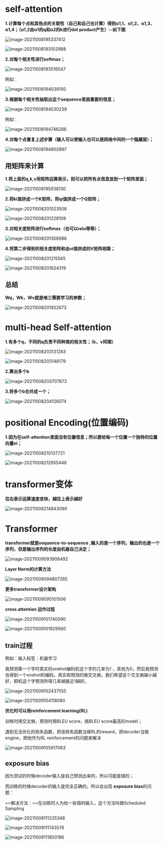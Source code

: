 # self-attention

**1.计算每个点和其他点的关联性（自己和自己也计算）得到α1,1、α1,2、α1,3、α1,4；（α1,2由α1的q和α2的k进行dot product产生）--如下图**

![image-20211008195337412](../../Typora/img/image-20211008195337412.png)

![image-20211008193102988](../../Typora/img/image-20211008193102988.png)



**2.对每个相关性进行softmax；**

![image-20211008193516547](../../Typora/img/image-20211008193516547.png)

例如：

![image-20211008194039150](../../Typora/img/image-20211008194039150.png)



**3.根据每个相关性抽取出这个sequence里面重要的信息；**

![image-20211008194530239](../../Typora/img/image-20211008194530239.png)

例如：

![image-20211008194746266](../../Typora/img/image-20211008194746266.png)



**4.对每个点重复上述步骤（输入可以使输入也可以是网络中间的一个隐藏层）；**

![image-20211008194902897](../../Typora/img/image-20211008194902897.png)



## 用矩阵来计算

**1.将上面的q,k,v用矩阵运算表示，则可以把所有点信息放到一个矩阵里面；**

![image-20211008195938130](../../Typora/img/image-20211008195938130.png)



**2.将ki值拼成一个K矩阵，将qi值拼成一个Q矩阵；**

![image-20211008201023508](../../Typora/img/image-20211008201023508.png)

![image-20211008201228109](../../Typora/img/image-20211008201228109.png)



**3.对相关度矩阵进行softmax（也可以relu等等）；**

![image-20211008201356986](../../Typora/img/image-20211008201356986.png)



**4.将第二步得到的相关度矩阵和由vi值拼成的V矩阵相乘；**

![image-20211008201215565](../../Typora/img/image-20211008201215565.png)

![image-20211008201624319](../../Typora/img/image-20211008201624319.png)



## 总结

**Wq，Wk，Wv就是唯三需要学习的参数；**

![image-20211008201922673](../../Typora/img/image-20211008201922673.png)



# multi-head Self-attention

**1.有多个q，不同的q负责不同种类的相关性；（k，v同理）**

![image-20211008203131283](../../Typora/img/image-20211008203131283.png)

![image-20211008203148179](../../Typora/img/image-20211008203148179.png)



**2.算出多个b**

![image-20211008203707872](../../Typora/img/image-20211008203707872.png)



**3.将多个b合并成一个；**

![image-20211008204126074](../../Typora/img/image-20211008204126074.png)



# positional Encoding(位置编码)

**1.因为在self-attention里面没有位置信息；所以要给每一个位置一个独特的位置向量ei；**

![image-20211008210137721](../../Typora/img/image-20211008210137721.png)





![image-20211008212955446](../../Typora/img/image-20211008212955446.png)

# transformer变体

**往右表示运算速度变快，越往上表示越好**

![image-20211008214843090](../../Typora/img/image-20211008214843090.png)



# Transformer

**transformer就是sequence-to-sequence ,输入的是一个序列，输出的也是一个序列，但是输出序列的长度由机器自己决定；**

![image-20211009093906492](../../Typora/img/image-20211009093906492.png)



**Layer Norm的计算方法**

![image-20211009094807265](../../Typora/img/image-20211009094807265.png)



**更多transformer设计架构**

![image-20211009095101506](../../Typora/img/image-20211009095101506.png)



**cross attention 运作过程**

![image-20211009101740090](../../Typora/img/image-20211009101740090.png)

![image-20211009101929560](../../Typora/img/image-20211009101929560.png)



## train过程

例如：输入标签：机器学习

我预测第一个字时真实的onehot编码机这个字的几率为1 ，其他为0，然后我预测也得到一个onehot的编码，真实和预测的做交叉熵，我们希望这个交叉熵越小越好，即机这个字预测所得几率越接近1越好。

![image-20211009102437555](../../Typora/img/image-20211009102437555.png)

![image-20211009104118080](../../Typora/img/image-20211009104118080.png)



**优化时可以用reinforcement learning(RL)**



训练时用交叉熵，预测时用BLEU score，挑BLEU score最高的model；

遇到无法优化的损失函数，把该损失函数当做RL的reward，把decoder当做engine，把他作为RL reinforcement的问题来解决

![image-20211009105917063](../../Typora/img/image-20211009105917063.png)



## exposure bias

因为测试的时候decoder输入是自己预测出来的，所以可能是错的；

而训练的时候decoder的输入是完全正确的，所以会出现 **exposure bias**的问题：

==解决方法：==在训练时人为给一些错的输入，这个方法叫做Scheduled Sampling

![image-20211009111235348](../../Typora/img/image-20211009111235348.png)

![image-20211009111743576](../../Typora/img/image-20211009111743576.png)

![image-20211009111850186](../../Typora/img/image-20211009111850186.png)